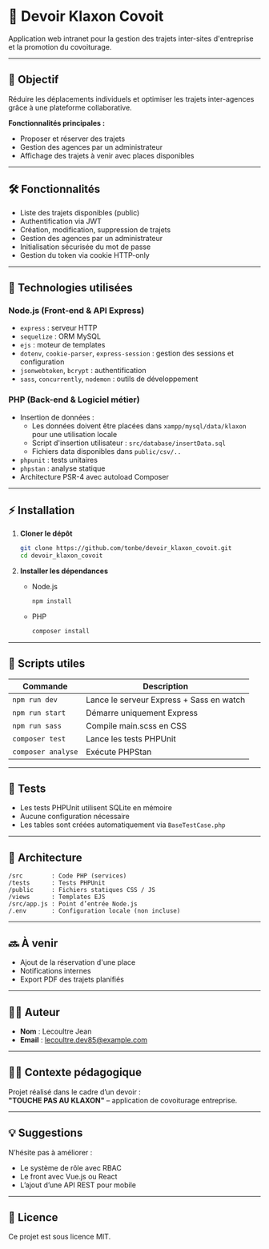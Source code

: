 # 🚗 Devoir Klaxon Covoit

Application web intranet pour la gestion des trajets inter-sites d'entreprise et la promotion du covoiturage.

---

## 🎯 Objectif

Réduire les déplacements individuels et optimiser les trajets inter-agences grâce à une plateforme collaborative.

**Fonctionnalités principales :**
- Proposer et réserver des trajets
- Gestion des agences par un administrateur
- Affichage des trajets à venir avec places disponibles

---

## 🛠 Fonctionnalités

- Liste des trajets disponibles (public)
- Authentification via JWT
- Création, modification, suppression de trajets
- Gestion des agences par un administrateur
- Initialisation sécurisée du mot de passe
- Gestion du token via cookie HTTP-only

---

## 🧩 Technologies utilisées

### Node.js (Front-end & API Express)
- `express` : serveur HTTP
- `sequelize` : ORM MySQL
- `ejs` : moteur de templates
- `dotenv`, `cookie-parser`, `express-session` : gestion des sessions et configuration
- `jsonwebtoken`, `bcrypt` : authentification
- `sass`, `concurrently`, `nodemon` : outils de développement

### PHP (Back-end & Logiciel métier)
- Insertion de données :  
  * Les données doivent être placées dans `xampp/mysql/data/klaxon` pour une utilisation locale  
  * Script d'insertion utilisateur : `src/database/insertData.sql`  
  * Fichiers data disponibles dans `public/csv/..`
- `phpunit` : tests unitaires
- `phpstan` : analyse statique
- Architecture PSR-4 avec autoload Composer

---

## ⚡ Installation

1. **Cloner le dépôt**
   ```bash
   git clone https://github.com/tonbe/devoir_klaxon_covoit.git
   cd devoir_klaxon_covoit
   ```

2. **Installer les dépendances**
   - Node.js  
     ```bash
     npm install
     ```
   - PHP  
     ```bash
     composer install
     ```

---

## 🚀 Scripts utiles

| Commande           | Description                                 |
|--------------------|---------------------------------------------|
| `npm run dev`      | Lance le serveur Express + Sass en watch    |
| `npm run start`    | Démarre uniquement Express                  |
| `npm run sass`     | Compile main.scss en CSS                    |
| `composer test`    | Lance les tests PHPUnit                     |
| `composer analyse` | Exécute PHPStan                             |

---

## 🧪 Tests

- Les tests PHPUnit utilisent SQLite en mémoire
- Aucune configuration nécessaire
- Les tables sont créées automatiquement via `BaseTestCase.php`

---

## 📁 Architecture

```
/src        : Code PHP (services)
/tests      : Tests PHPUnit
/public     : Fichiers statiques CSS / JS
/views      : Templates EJS
/src/app.js : Point d’entrée Node.js
/.env       : Configuration locale (non incluse)
```

---

## 🔜 À venir

- Ajout de la réservation d'une place
- Notifications internes
- Export PDF des trajets planifiés

---

## 👨‍💻 Auteur

- **Nom** : Lecoultre Jean
- **Email** : lecoultre.dev85@example.com

---

## 🧑‍💼 Contexte pédagogique

Projet réalisé dans le cadre d’un devoir :  
**"TOUCHE PAS AU KLAXON"** – application de covoiturage entreprise.

---

## 💡 Suggestions

N’hésite pas à améliorer :
- Le système de rôle avec RBAC
- Le front avec Vue.js ou React
- L’ajout d’une API REST pour mobile

---

## 📄 Licence

Ce projet est sous licence MIT.